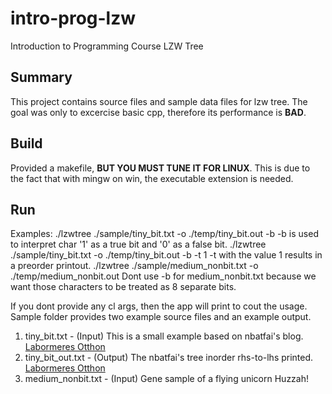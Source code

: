 # intro-prog-lzw
Introduction to Programming Course LZW Tree
## Summary
This project contains source files and sample data files for lzw tree.
The goal was only to excercise basic cpp, therefore its performance is **BAD**.
## Build
Provided a makefile, **BUT YOU MUST TUNE IT FOR LINUX**.
This is due to the fact that with mingw on win, the executable extension is needed.
## Run
Examples:
./lzwtree ./sample/tiny_bit.txt -o ./temp/tiny_bit.out -b
-b is used to interpret char '1' as a true bit and '0' as a false bit.
./lzwtree ./sample/tiny_bit.txt -o ./temp/tiny_bit.out -b -t 1
-t with the value 1 results in a preorder printout.
./lzwtree ./sample/medium_nonbit.txt -o ./temp/medium_nonbit.out
Dont use -b for medium_nonbit.txt because we want those characters to be treated as 8 separate bits.
 
If you dont provide any cl args, then the app will print to cout the usage.
Sample folder provides two example source files and an example output.
1. tiny_bit.txt - (Input) This is a small example based on nbatfai's blog. [Labormeres Otthon](https://progpater.blog.hu/2011/03/05/labormeres_otthon_avagy_hogyan_dolgozok_fel_egy_pedat) 
2. tiny_bit_out.txt - (Output) The nbatfai's tree inorder rhs-to-lhs printed. [Labormeres Otthon](https://progpater.blog.hu/2011/03/05/labormeres_otthon_avagy_hogyan_dolgozok_fel_egy_pedat) 
3. medium_nonbit.txt - (Input) Gene sample of a flying unicorn 
Huzzah!
